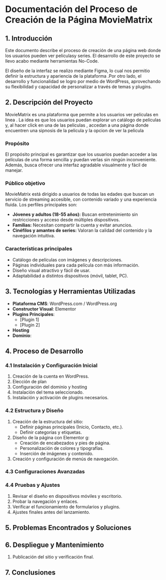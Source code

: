 # Documentación del Proceso de Creación de la Página MovieMatrix 

## 1. Introducción
Este documento describe el proceso de creación de una página web donde los usuarios pueden ver películasy series. El desarrollo de este proyecto se llevo acabo mediante  herramientas No-Code.

El diseño de la interfaz se realizo mediante Figma, lo cual nos permitio definir la estructura y apariencia de la plataforma .Por otro lado, el desarrollo y funcionalidad se logro por medio de WordPress, 
aprovechando su flexibilidad y capacidad de personalizar a través de temas y plugins.

## 2. Descripción del Proyecto
MovieMatrix es una plataforma que permite a los usuarios ver películas en linea . La idea es que los usuarios puedan explorar un catálogo de películas y, al hacer click  en una de las peliculas , 
accedan a una página donde encuentren una sipnosis de la pelicula y la opcion de ver la pelicula 


###  Propósito
El propósito principal es garantizar que los usuarios puedan acceder a las películas de una forma sencilla y puedan verlas sin ningún inconveniente. 
Además, busca ofrecer una interfaz agradable visualmente y fácil de manejar.

### Público objetivo
MovieMatrix está dirigido a usuarios de todas las edades que buscan un servicio de streaming accesible, con contenido variado y una experiencia fluida. Los perfiles principales son:

- **Jóvenes y adultos (18-55 años):** Buscan entretenimiento sin restricciones y acceso desde múltiples dispositivos.
- **Familias:** Necesitan compartir la cuenta y evitar anuncios.
- **Cinéfilos y amantes de series:** Valoran la calidad del contenido y la navegación intuitiva.

### Características principales
-  Catálogo de películas con imágenes y descripciones.
-  Páginas individuales para cada película con más información.
- Diseño visual atractivo y fácil de usar.
- Adaptabilidad a distintos dispositivos (móvil, tablet, PC).



## 3. Tecnologías y Herramientas Utilizadas
- **Plataforma CMS**: WordPress.com / WordPress.org
- **Constructor Visual**: Elementor
- **Plugins Principales**:
  - [Plugin 1]
  - [Plugin 2] 
- **Hosting** 
- **Dominio**:

## 4. Proceso de Desarrollo
### 4.1 Instalación y Configuración Inicial
1. Creación de la cuenta en WordPress.
2. Elección de plan 
3. Configuración del dominio y hosting 
4. Instalación del tema seleccionado.
5. Instalación y activación de plugins necesarios.

### 4.2 Estructura y Diseño
1. Creación de la estructura del sitio:
   - Definir páginas principales (Inicio, Contacto, etc.).
   - Definir categorías y etiquetas.
2. Diseño de la página con Elementor g:
   - Creación de encabezados y pies de página.
   - Personalización de colores y tipografías.
   - Inserción de imágenes y contenido.
3. Creación y configuración de menús de navegación.

### 4.3 Configuraciones Avanzadas

### 4.4 Pruebas y Ajustes
1. Revisar el diseño en dispositivos móviles y escritorio.
2. Probar la navegación y enlaces.
3. Verificar el funcionamiento de formularios y plugins.
4. Ajustes finales antes del lanzamiento.

## 5. Problemas Encontrados y Soluciones


## 6. Despliegue y Mantenimiento
1. Publicación del sitio y verificación final.


## 7. Conclusiones

